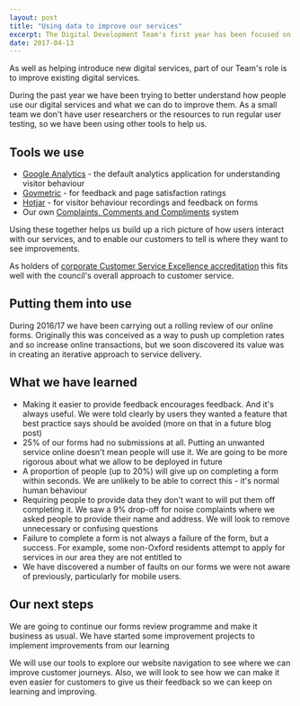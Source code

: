 ```yaml
---
layout: post
title: "Using data to improve our services"
excerpt: The Digital Development Team's first year has been focused on understanding user behaviour
date: 2017-04-13
---
```


As well as helping introduce new digital services, part of our Team's role is to improve existing digital services.

During the past year we have been trying to better understand how people use our digital services and what we can do to improve them. As a small team we don't have user researchers or the resources to run regular user testing, so we have been using other tools to help us.

## Tools we use
* [Google Analytics](https://www.google.com/analytics/analytics/) - the default analytics application for understanding visitor behaviour
* [Govmetric](https://www.govmetric.com) - for feedback and page satisfaction ratings
* [Hotjar](https://www.hotjar.com) - for visitor behaviour recordings and feedback on forms
* Our own [Complaints, Comments and Compliments](https://www.oxford.gov.uk/complaints) system

Using these together helps us build up a rich picture of how users interact with our services, and to enable our customers to tell is where they want to see improvements.

As holders of [corporate Customer Service Excellence accreditation](https://www.oxford.gov.uk/news/article/290/excellent_customer_service_recognised) this fits well with the council's overall approach to customer service.

## Putting them into use
During 2016/17 we have been carrying out a rolling review of our online forms. Originally this was conceived as a way to push up completion rates and so increase online transactions, but we soon discovered its value was in creating an iterative approach to service delivery.

## What we have learned
* Making it easier to provide feedback encourages feedback. And it's always useful. We were told clearly by users they wanted a feature that best practice says should be avoided (more on that in a future blog post)
* 25% of our forms had no submissions at all. Putting an unwanted service online doesn't mean people will use it. We are going to be more rigorous about what we allow to be deployed in future
* A proportion of people (up to 20%) will give up on completing a form within seconds. We are unlikely to be able to correct this - it's normal human behaviour
* Requiring people to provide data they don't want to will put them off completing it. We saw a 9% drop-off for noise complaints where we asked people to provide their name and address. We will look to remove unnecessary or confusing questions
* Failure to complete a form is not always a failure of the form, but a success. For example, some non-Oxford residents attempt to apply for services in our area they are not entitled to
* We have discovered a number of faults on our forms we were not aware of previously, particularly for mobile users.

## Our next steps
We are going to continue our forms review programme and make it business as usual. We have started some improvement projects to implement improvements from our learning

We will use our tools to explore our website navigation to see where we can improve customer journeys. Also, we will look to see how we can make it even easier for customers to give us their feedback so we can keep on learning and improving.
